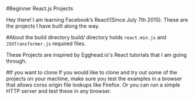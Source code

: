 #Beginner React.js Projects

Hey  there! I am learning Facebook’s React!(Since July 7th 2015). These are the projects I have built along the way. 

#About the build directory
build/ directory holds `react.min.js` and `JSXTransformer.js` required files.

These Projects are inspired by Egghead.io's React tutorials that I am going through. 

#If you want to clone
If you would like to clone and try out some of the projects on your machine, make sure you test the examples in a browser that allows corss origin file lookups like Firefox. Or you can run a simple HTTP server and test these in any browser.
